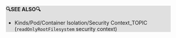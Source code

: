 <div style="margin:2em; background-color: #e0e0e0;">

<strong>🔍SEE ALSO🔍</strong>

 * Kinds/Pod/Container Isolation/Security Context_TOPIC (`readOnlyRootFilesystem` security context)

</div>

